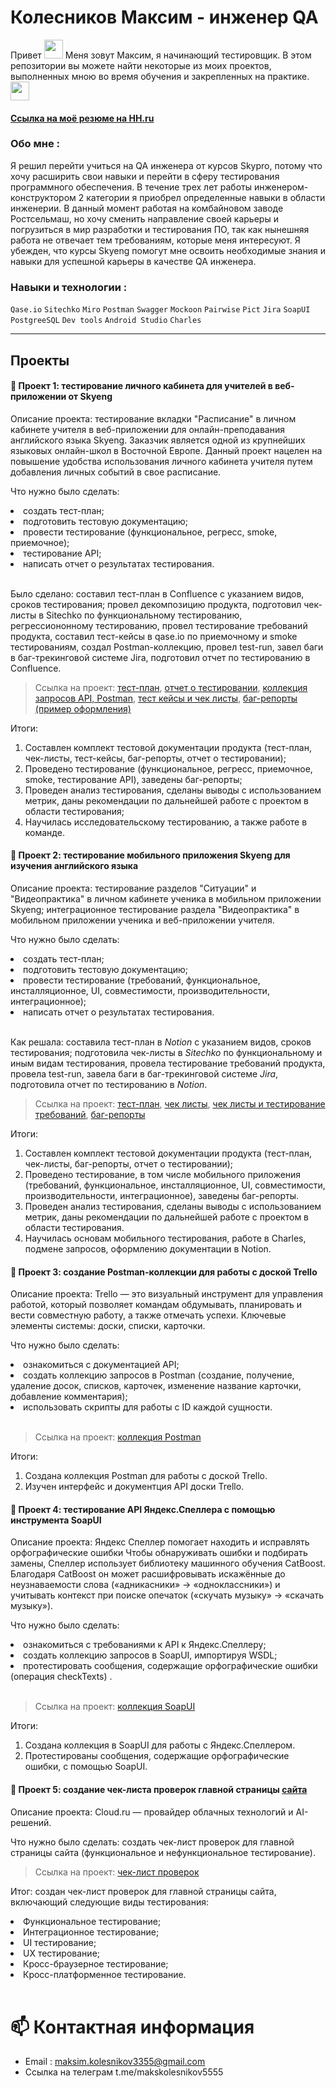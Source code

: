 # Колесников Максим - инженер QA

  <div id="header" align="left">
Привет
  <img src="https://media.giphy.com/media/hvRJCLFzcasrR4ia7z/giphy.gif" width="30px"/>   Меня зовут Максим, я начинающий тестировщик. В этом репозитории вы можете найти некоторые из моих проектов, выполненных мною во время обучения и закрепленных на практике.   <img src="https://media.giphy.com/media/WUlplcMpOCEmTGBtBW/giphy.gif" width="30"></div>

#### <a href='https://rostov.hh.ru/resume/edd32603ff0c2f332e0039ed1f34705a4d3477'>Ссылка на моё резюме на HH.ru</a> 

### Обо мне :

Я решил перейти учиться на QA инженера от курсов Skypro, потому что хочу расширить свои навыки и перейти в сферу тестирования программного обеспечения. В течение трех лет работы инженером-конструктором 2 категории я приобрел определенные навыки в области инженерии. В данный момент работая на комбайновом заводе Ростсельмаш, но хочу сменить направление своей карьеры и погрузиться в мир разработки и тестирования ПО, так как нынешняя работа не отвечает тем требованиям, которые меня интересуют. Я убежден, что курсы Skyeng помогут мне освоить необходимые знания и навыки для успешной карьеры в качестве QA инженера.

### Навыки и технологии :
 ``Qase.io``  ``Sitechko``   ``Miro``  ``Postman``  ``Swagger``  ``Mockoon``  ``Pairwise``  ``Pict``
 ``Jira`` ``SoapUI``  ``PostgreeSQL``  ``Dev tools`` ``Android Studio`` ``Charles``

---

## Проекты
#### :pushpin: Проект 1: тестирование личного кабинета для учителей в веб-приложении от Skyeng

<p>Описание проекта: тестирование вкладки "Расписание" в личном кабинете учителя в веб-приложении для онлайн-преподавания английского языка Skyeng. Заказчик является одной из крупнейших языковых онлайн-школ в Восточной Европе. Данный проект нацелен на повышение удобства использования личного кабинета учителя путем добавления личных событий в свое расписание. </p>

<p>Что нужно было сделать:</p>

<li>создать тест-план;</li>
<li>подготовить тестовую документацию;</li>
<li>провести тестирование (функциональное, регресс, smoke, приемочное);</li>
<li>тестирование API;</li>
<li>написать отчет о результатах тестирования.</li>
<br>
 
Было сделано: составил тест-план в Confluence с указанием видов, сроков тестирования; провел декомпозицию продукта, подготовил чек-листы в Sitechko по функциональному тестированию, регрессиононному тестированию, провел тестирование требований продукта, составил тест-кейсы в qase.io по приемочному и smoke тестированиям, создал Postman-коллекцию, провел test-run, завел баги в баг-трекинговой системе Jira, подготовил отчет по тестированию в Confluence.

> Ссылка на проект: <a href="https://github.com/utanayno/utanayno/blob/c9252102dfe0b2ac9ae4ed958a5ccc01f01ee227/project1/%D0%A2%D0%B5%D1%81%D1%82-%D0%BF%D0%BB%D0%B0%D0%BD.pdf" target="_blank">тест-план</a>, <a href="https://github.com/utanayno/utanayno/blob/c9252102dfe0b2ac9ae4ed958a5ccc01f01ee227/project1/%D0%9E%D1%82%D1%87%D0%B5%D1%82%20%D0%BE%20%D1%82%D0%B5%D1%81%D1%82%D0%B8%D1%80%D0%BE%D0%B2%D0%B0%D0%BD%D0%B8%D0%B8.pdf" target="_blank">отчет о тестировании</a>, <a href="https://github.com/utanayno/utanayno/blob/e83f29eb16b91187d687da5f54ee1464713c1f20/project1/Skyeng.postman_collection.json" target="_blank">коллекция запросов API, Postman</a>, <a href="https://github.com/utanayno/utanayno/tree/72152f72a21d707a4be066fc186913bc0f59297f/project1/test%20cases" target="_blank">тест кейсы и чек листы</a>, <a href="https://tanayno.atlassian.net/browse/DQ1-1?atlOrigin=eyJpIjoiZDhhYjkxODM0MzhkNGE5Yjg5Zjk1MjI5ZTkwMjkyOWQiLCJwIjoiaiJ9" target="_blank">баг-репорты (пример оформления)</a>

Итоги:

1) Составлен комплект тестовой документации продукта (тест-план, чек-листы, тест-кейсы, баг-репорты, отчет о тестировании);<br>
2) Проведено тестирование (функциональное, регресс, приемочное, smoke, тестирование API), заведены баг-репорты;<br>
3) Проведен анализ тестирования, сделаны выводы с использованием метрик, даны рекомендации по дальнейшей работе с проектом в области тестирования;<br>
4) Научилась исследовательскому тестированию, а также работе в команде.<br>

#### :pushpin: Проект 2: тестирование мобильного приложения Skyeng для изучения английского языка

<p>Описание проекта: тестирование разделов "Ситуации" и "Видеопрактика" в личном кабинете ученика в мобильном приложении Skyeng; интеграционное тестирование раздела "Видеопрактика" в мобильном приложении ученика и веб-приложении учителя. </p>

<p>Что нужно было сделать:</p>

<li>создать тест-план;</li>
<li>подготовить тестовую документацию;</li>
<li>провести тестирование (требований, функциональное, инсталляционное, UI, совместимости, производительности, интеграционное);</li>
<li>написать отчет о результатах тестирования.</li>
<br>
 
Как решала: составила тест-план в *Notion* с указанием видов, сроков тестирования; подготовила чек-листы в *Sitechko* по функциональному и иным видам тестирования, провела тестирование требований продукта, провела test-run, завела баги в баг-трекинговой системе *Jira*, подготовила отчет по тестированию в *Notion*.

> Ссылка на проект: <a href="https://www.notion.so/Skyeng-0f53b9041c33434f805c815bde4775ba?pvs=4">тест-план</a>, <a href="https://docs.google.com/spreadsheets/d/1pFMnt6pnh8knFhNRS2SP7Cswewv-DNqT6u2ibqJ0ngM/edit?usp=sharing" target="_blank">чек листы</a>, <a href="https://docs.google.com/spreadsheets/d/1nU4XH3us9WomvFjJiXH0CSrYS47Up81iZUy-sfS9vhU/edit?usp=sharing" target="_blank">чек листы и тестирование требований</a>, <a href="https://github.com/utanayno/utanayno/blob/69c843634fa69ebe06f99d4b84663a98ec496598/project5/%D0%91%D0%B0%D0%B3-%D1%80%D0%B5%D0%BF%D0%BE%D1%80%D1%82%D1%8B.pdf" target="_blank">баг-репорты</a>

Итоги:

1) Составлен комплект тестовой документации продукта (тест-план, чек-листы, баг-репорты, отчет о тестировании);<br>
2) Проведено тестирование, в том числе мобильного приложения (требований, функциональное, инсталляционное, UI, совместимости, производительности, интеграционное), заведены баг-репорты.<br>
3) Проведен анализ тестирования, сделаны выводы с использованием метрик, даны рекомендации по дальнейшей работе с проектом в области тестирования.<br>
4) Научилась основам мобильного тестирования, работе в Charles, подмене запросов, оформлению документации в Notion.

#### :pushpin: Проект 3: создание Postman-коллекции для работы с доской Trello 

<p>Описание проекта: Trello — это визуальный инструмент для управления работой, который позволяет командам обдумывать, планировать и вести совместную работу, а также отмечать успехи. Ключевые элементы системы: доски, списки, карточки.</p>

Что нужно было сделать:

<li>ознакомиться с документацией API;</li>
<li>создать коллекцию запросов в Postman (создание, получение, удаление досок, списков, карточек, изменение название карточки, добавление комментария);</li>
<li>использовать скрипты для работы с ID каждой сущности.</li>
<br>

> Ссылка на проект: <a href="https://github.com/utanayno/utanayno/blob/dbe403a05f15d551360ad2a75fea225d53324608/project2/Trello%20(L5).postman_collection.json" target="_blank">коллекция Postman</a>

Итоги:

1) Создана коллекция Postman для работы с доской Trello.<br>
2) Изучен интерфейс и документция API доски Trello.<br>

#### :pushpin: Проект 4: тестирование API Яндекс.Спеллера с помощью инструмента SoapUI 

<p>Описание проекта: Яндекс Спеллер помогает находить и исправлять орфографические ошибки Чтобы обнаруживать ошибки и подбирать замены, Спеллер использует библиотеку машинного обучения CatBoost. Благодаря CatBoost он может расшифровывать искажённые до неузнаваемости слова («адникасники» → «одноклассники») и учитывать контекст при поиске опечаток («скучать музыку» → «скачать музыку»).</p>

Что нужно было сделать:

<li>ознакомиться с требованиями к API к Яндекс.Спеллеру;</li>
<li>создать коллекцию запросов в SoapUI, импортируя WSDL;</li>
<li>протестировать сообщения, содержащие орфографические ошибки (операция checkTexts) .</li>
<br>

> Ссылка на проект: <a href="https://github.com/utanayno/utanayno/blob/1d8857ab63955f2de4fc727f533f617e5874c990/project3/SoapUI.xml" target="_blank">коллекция SoapUI</a>

Итоги:

1) Создана коллекция в SoapUI для работы с Яндекс.Спеллером.<br>
2) Протестированы сообщения, содержащие орфографические ошибки, с помощью SoapUI.<br>

#### :pushpin: Проект 5: создание чек-листа проверок главной страницы <a href="https://cloud.ru/ru" target="_blank">сайта</a> 

<p>Описание проекта: Cloud.ru — провайдер облачных технологий и AI-решений.</p>

Что нужно было сделать: создать чек-лист проверок для главной страницы сайта (функциональное и нефункциональное тестирование).
<br>

> Ссылка на проект: <a href="https://github.com/utanayno/utanayno/blob/6b16cc61d0c1e0c7567cf4f92f5d9a7a503d8a63/project4/%D0%A7%D0%B5%D0%BA-%D0%BB%D0%B8%D1%81%D1%82%20%D0%BF%D1%80%D0%BE%D0%B2%D0%B5%D1%80%D0%BE%D0%BA.pdf" target="_blank">чек-лист проверок</a>

Итог: создан чек-лист проверок для главной страницы сайта, включающий следующие виды тестирования:
<li>Функциональное тестирование;</li>
<li>Интеграционное тестирование;</li>
<li>UI тестирование;</li>
<li>UX тестирование;</li>
<li>Кросс-браузерное тестирование;</li>
<li>Кросс-платформенное тестирование.</li>

<br>
 
# 📫 Контактная информация

- Email : maksim.kolesnikov3355@gmail.com
- Ссылка на телеграм t.me/makskolesnikov5555
